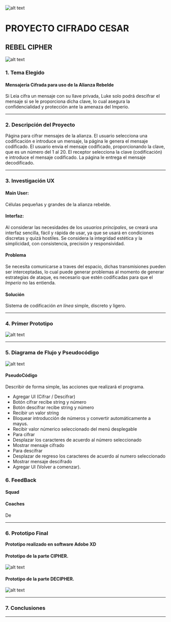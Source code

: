 ![alt text](https://lh3.googleusercontent.com/9XKgLWecXp5JPVlETWV9D48X62dZvASvDUrgnKxxlFQW4rH90GEXtPZ7tBqyX8mY8el2fNSDRb0w_cbdFOhQKjdmCVAzY6ztfWBEuMa-vuaTsokgsBbwNO3HR19H2gwlIVEdtu_GnDNA11gkYY1JXcdHUdxGajB2Rp0MGZxXHgto51TZYF5WtNHAoOsEf3zq6I6XvZJJEp-bnjKy8xLB1Lp6eg9Q6ozruDvheKd0LgzRWfQuuPa0uH0qWaRyrREcl91zgWowXzeqQxL-E4SejkrZnUHGr4U9ZKVv2tNhvha8mGHqCWZEQi2ynCauY_xdpDP5Hb81Fm-Ps4wi66Kj2QQ734ZNlmj9ouh-zZNccyrzG7-K0Hmf8CcQAWmipDp_HX9rGdmxz6eCaIy7BjlCnNqpQo9t9NG5yGyPTRKaD8_QXTpMgS7b9kxXbF3Rkgq7zBnQ5WU0mwzKXQdk96HPc4eD6cBXCyz96jKqnd5uQGLviXnry19vitqjZuQUeLpcOTUIaKfqdEfpTeef4Zj4aU16JDyCp-1lIL7PCudYZW_NFfnilEikLqtK0gHXFySjlcJbYO-s5rJPQirc6V4SlvsmB9Tk9nHBMvzxHy-tUtfTKNlyp_gq7dNDo99toh63s-VNpgpgwLmNC_fF035UOY8l8XtxpNJKhkHlT-xA60ftPKKNSvq8i0z7=w607-h289-no "title")

# PROYECTO CIFRADO CESAR

## **REBEL CIPHER**

![alt text](https://cdn0.iconfinder.com/data/icons/movies-8/64/rebel_alliance_hollywood_cinema_film-128.png "logo")

### 1. Tema Elegido
#### Mensajería Cifrada para uso de la Alianza Rebelde

Si Leia cifra un mensaje con su llave privada, Luke solo podrá descifrar el mensaje si se le proporciona dicha clave,  lo cual asegura la confidencialidad y protección ante la amenaza del Imperio.
___
### 2. Descripción del Proyecto

Página para cifrar mensajes de la alianza. 
El usuario selecciona una codificación e introduce un mensaje, la página le genera el mensaje codificado.
El usuario envia el mensaje codificado, proporcionando la clave, que es un número del 1 al 20.
El receptor selecciona la clave (codificación) e introduce el mensaje codificado.
La página le entrega el mensaje decodificado.
___
### 3. Investigación UX
#### Main User:
Células pequeñas y grandes de la alianza rebelde.
#### Interfaz:
Al considerar las necesidades de los _usuarios principales_, se creará una interfaz sencilla, fácil y rápida de usar, ya que se usará en condiciones discretas y quizá hostiles. Se considera la integridad estética y la simplicidad, con consistencia, precisión y responsividad.
#### Problema
Se necesita comunicarse a traves del espacio, dichas transmisiones pueden ser interceptadas, lo cual puede generar problemas al momento de generar estrategias de ataque, es necesario que estén codificadas para que el _Imperio_ no las entienda.
#### Solución
Sistema de codificación _en línea_ simple, discreto y ligero.
___
### 4. Primer Prototipo

![alt text](https://lh3.googleusercontent.com/20pt6EioE609APW-l0_2zibIdh4hRZo0Cc3QjUj7jdep-X9lePPRTMdPqBg5eBJ5KSywsydUndvvRvKQiltgBs3VdPxSD8Ua4pTnmjJJpyE6EeYdOdOmA9IfyeJjk0NJ12v-UrsZyAA0qCvOLM08Ts-fGNI_VE-p0VBpH1H_sw3p5npu2hl1w8vDbyHzO9BHGI7Cq9XtfIcTI_Ch-gfTvNsJMFGy7cIEtvibggJ1_0WyJ8kdM3hYzkfhVyrz-E8QSIvb2JFEUu3qHUphMW8jxr2Cmro25SofCVQBZk9aT859LN-nMl7UlrGoxhoYK4sqZO9bJMhFcsT9zb2j8x6aubwsxQd4z383-XJPF9VMXkp_eiJyyDVdokouACcLPA4TsRNFKvzD27oFzgEQfAXPKTDRmOCT2CxNZASGRyQ2rwOkxwB_JzIKBfzLqmGQmF5H_8sjLD2hGjLOTVWCkD1I04fa7DsH6LKYrAsjcoaCU6F_XS9A4U7OThjKoH6jsS3pUeO9fFEAqAAyVNTy8gnez5anpcQPQgcjP0LaohZKtxlxe6wimIPoGojxh8rBD4FYwGulu2Iyg1TWjxx8RmStHyR7B8Yl0OiwSiusYVjIdh367EFKOwf23Oog5yxpExfSaIWdHiMfqXPpHD235JggcgsXJtYBgPWN_7Tfqkk8CLMWvy39YXgDAudi=w948-h757-no "primerproto")
___
### 5. Diagrama de Flujo y Pseudocódigo

![alt text](https://lh3.googleusercontent.com/yDU4JK06-mYgL5_Y4rSQDxpKCHRSxksZgEq_dWP5D540Yzo_aQNtaUxd5fOE2PG3QCewooFfEVZ3JByRlEfmSR5inr9YJ95FaSJwEBjjihriNECvgCDoQX8QLz8mZZU8LTXGdFRFSdEteTPETRKFZB7en6dGMDULs4QyQeeR8KI5KH9mmP7N-Dt1UoTjHGBFp02tOlcfd2dT4FZA-HKwXzFm5fGvjbUDHKyQUfUSi5OQPXC4TV5-Qewss3WNJip37JzFtABUt2DFSQh67op6sZ-XN2OQw6r56_xO1yH91U7M_5P8YMxtEYDt5p03JpTmgC11MxBc7yfAvdjVPevXCfE0ggVWRHrzYDACiX7XgY54RvMYAgNpa-JrC043_jU_9jEcxgHYtqtt7U9Drwe2L2qsRDDx5kc1OCqpstmLprqaHlcpJ5TSoCLgwdE1toP-KAwfXfvI0NymNp6_M8w1gHjD75cg0FjO9_QwPV1f1vgNffr9stOpBSwQ3SunspdnO_vlurV-MSpH7i435hThfsM_qAbRarZSbJO29ShVELtYYHL7OMYPmKHhFQpw7OX6jipZ1lMg-PHgrNjYnm9fgys77A3qfgOr-mOZvHl7pxG-pygzqEtVTyXCpppvYxBF-UBEISH3kn0WrE11aSGsG-oM0W49AU0dTMQYdxrBcyg7zm23N3dql2oH=w773-h708-no "diagrama")

#### PseudoCódigo

Describir de forma simple, las acciones que realizará el programa.
* Agregar UI (Cifrar / Descifrar)
* Botón cifrar recibe string y número
* Botón descifrar recibe string y número
* Recibir un valor string
* Bloquear introducción de números y convertir automáticamente a mayus.
* Recibir valor númerico seleccionado del menú desplegable
* Para cifrar
* Desplazar los caracteres de acuerdo al número seleccionado
* Mostrar mensaje cifrado
* Para descifrar
* Desplazar de regreso los caracteres de acuerdo al numero seleccionado
* Mostrar mensaje descifrado
* Agregar UI (Volver a comenzar).


### 6. FeedBack
#### Squad




#### Coaches

De
___
### 6. Prototipo Final
**Prototipo realizado en software Adobe XD**

#### Prototipo de la parte CIPHER.

![alt text](https://lh3.googleusercontent.com/f_uAw46aCnknBsyJztYEzGzAtq310LbC2OzXipFJvyY9JZITxwgT5FvQ-miWpdSdqFBciT8tzXk4yoMzpdHwMPiMjlaLIxnQti7uBP1y523aYk5piH-NJZaPEa8zba0sfqogiiJD5c5N2JoQqNL9EbnWgYbYAeG129RWttA12Dbt_dCkn_Lov1N1_6F9_QeA7qj8vQclALSRoudTLTsMTSqO5R5RoMNOpfHk6KM_sX21cmVmYtmrQpoA3OCJTV70OtaVb1Ju4uuB3mfqhnISX-ehQaFWntkH5H59R9o5tylSnH6ytjr3YfJlsGn2njYlMUe1Vl1pfZMZE4sTpHE_g77CEJyMOWZXiBl2tWc_3JaRW3dvokH95TUkuN1SK0qXYnHI1jnuQKlEs2N-7FMCltv9RidD3MUeXYCq6UppEt8VWocsbsvvAPeI4b17bKOzXkO0CBU16fpFZwG6lWEN_tXdML4f7DrXM3KShB2XK9vX3Mu7CbrgbSlCJOsdcWWMVCL0ypXBnwb2_a9MYzH3fAdBhh76J64cfhdN5-PE23wo3AbepMOjtLKBzp8T8fFGvhIRyCGcRilvQy3Irwv_j5zXwVBm4sHVbME9yypk7hjc_lScvEFWJcJQ_V-ifH8Dsox6tWX0oSkxL_Qsj0V8gg22FWtq8wnd4L_CuOpISGmclcwQzapPUfg8=w899-h757-no "protocipher")

#### Prototipo de la parte DECIPHER.

![alt text](https://lh3.googleusercontent.com/pYPBoUiDMyookT0O4_56bZnP4B9W8mm_RKQTDrgJTtV-_5mKU8qotRTq0XMtBjf3C6zLd97cHj8HvOHdXwhSupC7MrMIs8KMnvcNelJMjo3dY3cz3RNZDEacMHGo8560FphldgI9nfY94u_DE5NYr-EuInCDXMZVrQccXDaBjTMe1H0SLi69y7vIPOj7vWOcPyQ5fO8ZxJPgoi2tDcBRWS-Y_FC_2EPqNjBxtrD08iqJ0fkdR5BRI0jA-hpDfb5B-HYznfJuWuxRYJl5StKRb_fmEa5-UMq0fCdsut11DvhLoDWwlMLpjIoMql3jjNo388pP9PXcBZsvKfqmRCNMHz4EPs3tVBDVv0t7wYvMaMkbAkNbU2uXFovHoZZQItdd5O9K2tLgldzLBNWzfLPTIyr8ZYWpX-j20a-_WLpH02qgLUajcphgQZyfYt5b__KmPZNusPt0uKQgyOHw34RFkdJ60furhfAxzwUKCF3whrR4fM4HnH0n6L1E0_KKObG99q9zIVTEDFejOFjcan5JnYP9xxo0F5j7SAbJZ7NY1jIeYfaZbuVpkwxWv365GXMeQii77UenIpDoOrPkEIj3OhRMAr2XdMAiC5qmIGdc3NtHrgVVmPWAbWd0h2l_hNQADGfrhAcY3WFCE7_SmSTKYyaC40P-UcHsitlxL3uIopS6sCO7NZhAWTd1=w884-h757-no "protdecipher")
___
### 7. Conclusiones

___